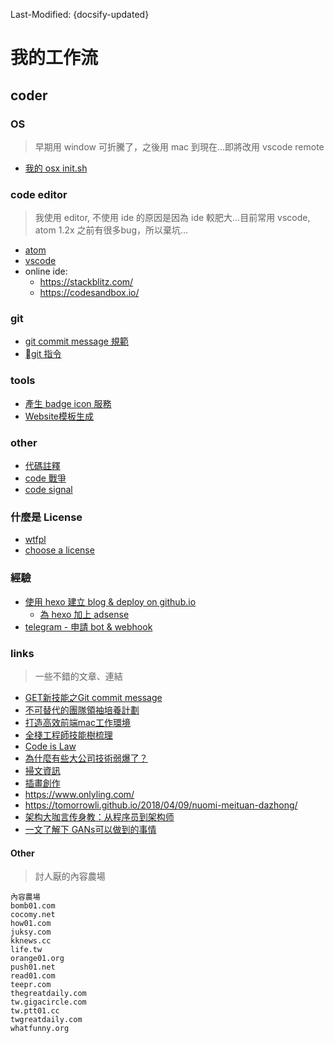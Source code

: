 Last-Modified: {docsify-updated}

# 我的工作流

## coder

### OS

> 早期用 window 可折騰了，之後用 mac 到現在…即將改用 vscode remote

- [我的 osx init.sh](/workflow/osx/README.md#osx)

### code editor

> 我使用 editor, 不使用 ide 的原因是因為 ide 較肥大…目前常用 vscode, atom 1.2x 之前有很多bug，所以棄坑…

- [atom](/workflow/editor/atom.md)
- [vscode](/workflow/editor/vscode.md)
- online ide:
  - https://stackblitz.com/
  - https://codesandbox.io/

### git

- [git commit message 規範](/workflow/git/commit.md)
- [git 指令](/workflow/git/README.md)

### tools

- [產生 badge icon 服務](https://shields.io/#/)
- [Website模板生成](https://www.launchaco.com/)

### other

- [代碼註釋](/workflow/code.comment.md)
- [code 戰爭](https://www.codewars.com/)
- [code signal](https://codesignal.com/)

### 什麼是 License

- [wtfpl](http://www.wtfpl.net/)
- [choose a license](https://choosealicense.com/)

### 經驗

- [使用 hexo 建立 blog & deploy on github.io](/workflow/hexo-github.io.md)
  - [為 hexo 加上 adsense](https://www.93bok.com/Hexo%E7%AB%99%E7%82%B9Next%E4%B8%BB%E9%A2%98%E6%B7%BB%E5%8A%A0google%20adsense%E5%B9%BF%E5%91%8A/)
- [telegram - 申請 bot & webhook](/workflow/tg/bot.md#bot)

### links

> 一些不錯的文章、連結

- [GET新技能之Git commit message](https://github.com/jiayisheji/blog/issues/12)
- [不可替代的團隊領袖培養計劃](https://leader.js.cool/#/)
- [打造高效前端mac工作環境](http://cloudstone.xin/2016/04/12/%E6%89%93%E9%80%A0%E9%AB%98%E6%95%88%E5%89%8D%E7%AB%AFmac%E5%B7%A5%E4%BD%9C%E7%8E%AF%E5%A2%83/)
- [全棧工程師技能樹梳理](https://oxoyo.github.io/FSE-SKILL-TREE/)
- [Code is Law](https://mp.weixin.qq.com/s/a-tUQSy5zT3qhd8mBy2HfA)
- [為什麼有些大公司技術弱爆了？](http://www.techug.com/post/weak-technology.html)
- [掃文資訊](https://tw.saowen.com/)
- [插畫創作](https://www.pixiv.net/)
- https://www.onlyling.com/
- https://tomorrowli.github.io/2018/04/09/nuomi-meituan-dazhong/
- [架构大咖言传身教：从程序员到架构师](https://mp.weixin.qq.com/s/CqRruULCJQCa5cbxVk66uA?fbclid=IwAR3ENWht67vkk5Oq9NZ3fOedNBR1FEMnPz0FY-7RlBeaJdHkeDZ_WPXdUxk)
- [一文了解下 GANs可以做到的事情](https://mp.weixin.qq.com/s/twDS3pNo_WGm1Ka2_2RuQA)

#### Other

> 討人厭的內容農場

```text
內容農場
bomb01.com
cocomy.net
how01.com
juksy.com
kknews.cc
life.tw
orange01.org
push01.net
read01.com
teepr.com
thegreatdaily.com
tw.gigacircle.com
tw.ptt01.cc
twgreatdaily.com
whatfunny.org
```

<!-- bookmark -->
[讓Nodejs像瀏覽器一樣Fetch你想要的]:https://alili.tech/2017/02/17/Nodejs/%E8%AE%A9Nodejs%E5%83%8F%E6%B5%8F%E8%A7%88%E5%99%A8%E4%B8%80%E6%A0%B7Fetch%E4%BD%A0%E6%83%B3%E8%A6%81%E7%9A%84/

[ios open source]:https://github.com/dkhamsing/open-source-ios-apps
[碼庫]:https://www.ctolib.com/
[WebFalse]:https://www.webfalse.com/
[ipaddress 查詢]:http://github.com.ipaddress.com/
[無損音樂下載]:http://www.51ape.com/
[apk 日本遊戲下載]: https://www.wanghenry.com/2016/08/Japan-Korea-Game-APK-Download.html
[solidot]:https://www.solidot.org/
[掘金醬]: https://e.xitu.io/
[awehunt]:https://awehunt.com/
[極客公園 好站]:https://www.geekpark.net/column/85
[byr.wiki 很多中國站點連結]:http://byr.wiki/
[heroku]:https://www.heroku.com/
[apk 日本遊戲下載]:https://www.wanghenry.com/2016/08/Japan-Korea-Game-APK-Download.html
